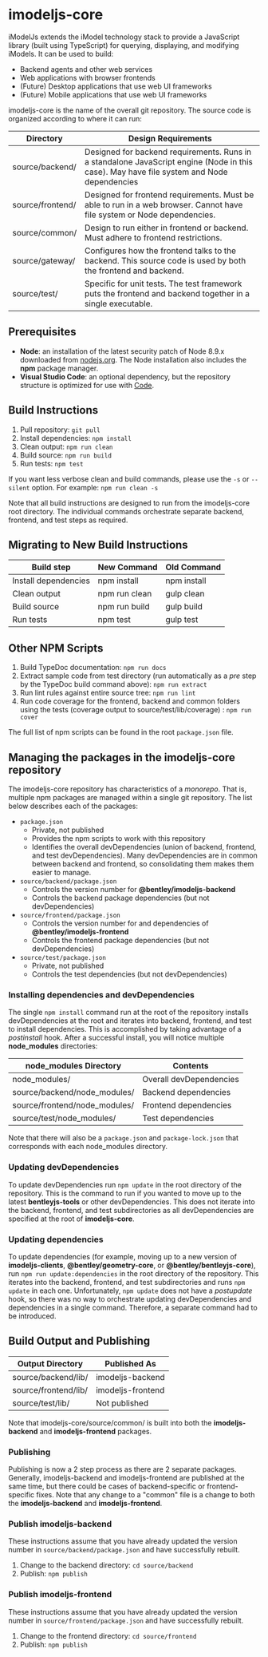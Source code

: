 ﻿# imodeljs-core

iModelJs extends the iModel technology stack to provide a JavaScript library (built using TypeScript) for querying, displaying, and modifying iModels.
It can be used to build:

* Backend agents and other web services
* Web applications with browser frontends
* (Future) Desktop applications that use web UI frameworks
* (Future) Mobile applications that use web UI frameworks

imodeljs-core is the name of the overall git repository.
The source code is organized according to where it can run:

| Directory        | Design Requirements |
|------------------|---------------------|
| source/backend/  | Designed for backend requirements. Runs in a standalone JavaScript engine (Node in this case). May have file system and Node dependencies  |
| source/frontend/ | Designed for frontend requirements. Must be able to run in a web browser. Cannot have file system or Node dependencies. |
| source/common/   | Design to run either in frontend or backend. Must adhere to frontend restrictions. |
| source/gateway/  | Configures how the frontend talks to the backend. This source code is used by both the frontend and backend. |
| source/test/     | Specific for unit tests. The test framework puts the frontend and backend together in a single executable. |

## Prerequisites

* **Node**: an installation of the latest security patch of Node 8.9.x downloaded from [nodejs.org](https://nodejs.org/en/). The Node installation also includes the **npm** package manager.
* **Visual Studio Code**: an optional dependency, but the repository structure is optimized for use with [Code](https://code.visualstudio.com/).

## Build Instructions

1. Pull repository: `git pull`
2. Install dependencies: `npm install`
3. Clean output: `npm run clean`
4. Build source: `npm run build`
5. Run tests: `npm test`

If you want less verbose clean and build commands, please use the `-s` or `--silent` option.  For example: `npm run clean -s`

Note that all build instructions are designed to run from the imodeljs-core root directory.
The individual commands orchestrate separate backend, frontend, and test steps as required.

## Migrating to New Build Instructions

| Build step           | New Command   | Old Command |
|----------------------|---------------|-------------|
| Install dependencies | npm install   | npm install |
| Clean output         | npm run clean | gulp clean  |
| Build source         | npm run build | gulp build  |
| Run tests            | npm test      | gulp test   |

## Other NPM Scripts

1. Build TypeDoc documentation: `npm run docs`
2. Extract sample code from test directory (run automatically as a *pre* step by the TypeDoc build command above): `npm run extract`
3. Run lint rules against entire source tree: `npm run lint`
4. Run code coverage for the frontend, backend and common folders using the tests (coverage output to source/test/lib/coverage) : `npm run cover`

The full list of npm scripts can be found in the root `package.json` file.

## Managing the packages in the imodeljs-core repository

The imodeljs-core repository has characteristics of a *monorepo*.
That is, multiple npm packages are managed within a single git repository.
The list below describes each of the packages:

* `package.json`
  * Private, not published
  * Provides the npm scripts to work with this repository
  * Identifies the overall devDependencies (union of backend, frontend, and test devDependencies). Many devDependencies are in common between backend and frontend, so consolidating them makes them easier to manage.
* `source/backend/package.json`
  * Controls the version number for **@bentley/imodeljs-backend**
  * Controls the backend package dependencies (but not devDependencies)
* `source/frontend/package.json`
  * Controls the version number for and dependencies of **@bentley/imodeljs-frontend**
  * Controls the frontend package dependencies (but not devDependencies)
* `source/test/package.json`
  * Private, not published
  * Controls the test dependencies (but not devDependencies)

### Installing dependencies and devDependencies

The single `npm install` command run at the root of the repository installs devDependencies at the root and iterates into backend, frontend, and test to install dependencies.
This is accomplished by taking advantage of a *postinstall* hook.
After a successful install, you will notice multiple **node_modules** directories:

| node_modules Directory        | Contents                |
|-------------------------------|-------------------------|
| node_modules/                 | Overall devDependencies |
| source/backend/node_modules/  | Backend dependencies    |
| source/frontend/node_modules/ | Frontend dependencies   |
| source/test/node_modules/     | Test dependencies       |

Note that there will also be a `package.json` and `package-lock.json` that corresponds with each node_modules directory.

### Updating devDependencies

To update devDependencies run `npm update` in the root directory of the repository.
This is the command to run if you wanted to move up to the latest **bentleyjs-tools** or other devDependencies.
This does not iterate into the backend, frontend, and test subdirectories as all devDependencies are specified at the root of **imodeljs-core**.

### Updating dependencies

To update dependencies (for example, moving up to a new version of **imodeljs-clients**, **@bentley/geometry-core**, or **@bentley/bentleyjs-core**), run `npm run update:dependencies` in the root directory of the repository.
This iterates into the backend, frontend, and test subdirectories and runs `npm update` in each one.
Unfortunately, `npm update` does not have a *postupdate* hook, so there was no way to orchestrate updating devDependencies and dependencies in a single command.
Therefore, a separate command had to be introduced.

## Build Output and Publishing

| Output Directory     | Published As      |
|----------------------|-------------------|
| source/backend/lib/  | imodeljs-backend  |
| source/frontend/lib/ | imodeljs-frontend |
| source/test/lib/     | Not published     |

Note that imodeljs-core/source/common/ is built into both the **imodeljs-backend** and **imodeljs-frontend** packages.

### Publishing

Publishing is now a 2 step process as there are 2 separate packages.
Generally, imodeljs-backend and imodeljs-frontend are published at the same time, but there could be cases of backend-specific or frontend-specific fixes.
Note that any change to a "common" file is a change to both the **imodeljs-backend** and **imodeljs-frontend**.

### Publish imodeljs-backend

These instructions assume that you have already updated the version number in `source/backend/package.json` and have successfully rebuilt.

1. Change to the backend directory: `cd source/backend`
2. Publish: `npm publish`

### Publish imodeljs-frontend

These instructions assume that you have already updated the version number in `source/frontend/package.json` and have successfully rebuilt.

1. Change to the frontend directory: `cd source/frontend`
2. Publish: `npm publish`
